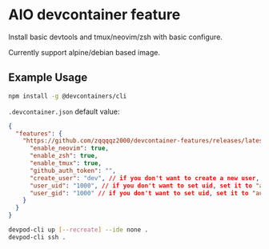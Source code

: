 # AIO devcontainer feature

Install basic devtools and tmux/neovim/zsh with basic configure.

Currently support alpine/debian based image.

## Example Usage

```bash
npm install -g @devcontainers/cli
```

`.devcontainer.json` default value:

```json
{
  "features": {
    "https://github.com/zqqqqz2000/devcontainer-features/releases/latest/download/devcontainer-feature-allinone.tgz": {
      "enable_neovim": true,
      "enable_zsh": true,
      "enable_tmux": true,
      "github_auth_token": "",
      "create_user": "dev", // if you don't want to create a new user, set it to "ignore"
      "user_uid": "1000", // if you don't want to set uid, set it to "automatic"
      "user_gid": "1000" // if you don't want to set uid, set it to "automatic"
    }
  }
}
```

```bash
devpod-cli up [--recreate] --ide none .
devpod-cli ssh .
```
